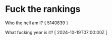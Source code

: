 # Fuck the rankings

Who the hell am I?
{ 5140839 }

What fucking year is it?
[ 2024-10-19T07:00:00Z ]
